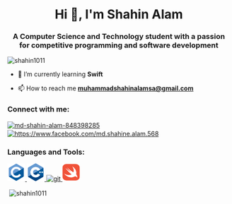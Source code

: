<h1 align="center">Hi 👋, I'm Shahin Alam</h1>
<h3 align="center">A Computer Science and Technology student with a passion for competitive programming and software development</h3>

<p align="left"> <img src="https://komarev.com/ghpvc/?username=shahin1011&label=Profile%20views&color=0e75b6&style=flat" alt="shahin1011" /> </p>

- 🌱 I’m currently learning **Swift**

- 📫 How to reach me **muhammadshahinalamsa@gmail.com**

<h3 align="left">Connect with me:</h3>
<p align="left">
<a href="https://linkedin.com/in/md-shahin-alam-848398285" target="blank"><img align="center" src="https://raw.githubusercontent.com/rahuldkjain/github-profile-readme-generator/master/src/images/icons/Social/linked-in-alt.svg" alt="md-shahin-alam-848398285" height="30" width="40" /></a>
<a href="https://fb.com/https://www.facebook.com/md.shahine.alam.568" target="blank"><img align="center" src="https://raw.githubusercontent.com/rahuldkjain/github-profile-readme-generator/master/src/images/icons/Social/facebook.svg" alt="https://www.facebook.com/md.shahine.alam.568" height="30" width="40" /></a>
</p>

<h3 align="left">Languages and Tools:</h3>
<p align="left"> <a href="https://www.cprogramming.com/" target="_blank" rel="noreferrer"> <img src="https://raw.githubusercontent.com/devicons/devicon/master/icons/c/c-original.svg" alt="c" width="40" height="40"/> </a> <a href="https://www.w3schools.com/cpp/" target="_blank" rel="noreferrer"> <img src="https://raw.githubusercontent.com/devicons/devicon/master/icons/cplusplus/cplusplus-original.svg" alt="cplusplus" width="40" height="40"/> </a> <a href="https://git-scm.com/" target="_blank" rel="noreferrer"> <img src="https://www.vectorlogo.zone/logos/git-scm/git-scm-icon.svg" alt="git" width="40" height="40"/> </a> <a href="https://developer.apple.com/swift/" target="_blank" rel="noreferrer"> <img src="https://raw.githubusercontent.com/devicons/devicon/master/icons/swift/swift-original.svg" alt="swift" width="40" height="40"/> </a> </p>

<p>&nbsp;<img align="center" src="https://github-readme-stats.vercel.app/api?username=shahin1011&show_icons=true&locale=en" alt="shahin1011" /></p>
